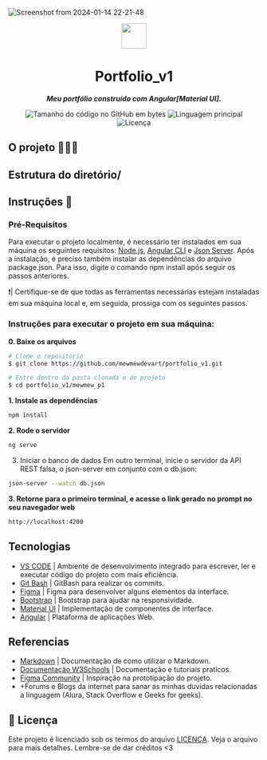 ![Screenshot from 2024-01-14 22-21-48](https://github.com/mewmewdevart/portfolio_v1/assets/50052600/e09a940f-15ef-478a-9bad-8d0acfa8b05f)


<div align="center">
  <img src="https://github.com/mewmewdevart/portfolio_v1/assets/50052600/8d5ccdd2-3d6d-454a-9015-801bdcfbe9ed" width="50">
</div>


<h1 align="center">
 Portfolio_v1
</h1>

<p align="center">
	<b><i>
Meu portfólio construído com Angular[Material UI].</i></b><br>
</p>


<p align="center">
	<img alt="Tamanho do código no GitHub em bytes" src="https://img.shields.io/github/languages/code-size/mewmewdevart/portfolio_v1?color=6272a4" />
	<img alt="Linguagem principal" src="https://img.shields.io/github/languages/top/mewmewdevart/portfolio_v1?color=6272a4"/>
	<img alt="Licença" src="https://img.shields.io/github/license/mewmewdevart/portfolio_v1?color=6272a4"/>
</p>

## O projeto 👩🏿‍💻
## Estrutura do diretório/


## Instruções  🔧

### Pré-Requisitos
Para executar o projeto localmente, é necessário ter instalados em sua máquina os seguintes requisitos: [Node.js](https://nodejs.org/en), [Angular CLI](https://angular.io/cli) e [Json Server](https://www.npmjs.com/package/json-server). Após a instalação, é preciso também instalar as dependências do arquivo package.json. Para isso, digite o comando npm install após seguir os passos anteriores.

❗️| Certifique-se de que todas as ferramentas necessárias estejam instaladas em sua máquina local e, em seguida, prossiga com os seguintes passos. <br>

### Instruções para executar o projeto em sua máquina:

**0. Baixe os arquivos**

```bash
# Clone o repositorio
$ git clone https://github.com/mewmewdevart/portfolio_v1.git

# Entre dentro da pasta clonada e do projeto
$ cd portfolio_v1/mewmew_p1
```

**1. Instale as dependências**

```bash
npm install
```

**2. Rode o servidor**

```bash
ng serve
```

3. Iniciar o banco de dados 
Em outro terminal, inicie o servidor da API REST falsa, o json-server em conjunto com o db.json:

```bash
json-server --watch db.json
```

**3. Retorne para o primeiro terminal, e acesse o link gerado no prompt no seu navegador web**
```bash
http://localhost:4200
```

## Tecnologias
- [VS CODE](https://code.visualstudio.com/) | Ambiente de desenvolvimento integrado para escrever, ler e executar código do projeto com mais eficiência.
- [Git Bash](https://git-scm.com/downloads) | GitBash para realizar os commits.
- [Figma](https://www.figma.com/) | Figma para desenvolver alguns elementos da interface.
- [Bootstrap](https://getbootstrap.com/) | Bootstrap para ajudar na responsividade.
- [Material UI](https://material.angular.io/) | Implementação de componentes de interface.
- [Angular](https://angular.io/start) | Plataforma de aplicações Web.

## Referencias
- [Markdown](https://www.markdownguide.org/basic-syntax/) | Documentação de como utilizar o Markdown.
- [Documentação W3Schools](https://www.w3schools.com/) | Documentação e tutoriais praticos.
- [Figma Community](https://www.figma.com/community) | Inspiração na prototipação do projeto.
- +Forums e Blogs da internet para sanar as minhas duvidas relacionadas a linguagem (Alura, Stack Overflow e Geeks for geeks).

## 📜 Licença

Este projeto é licenciado sob os termos do arquivo [LICENÇA](LICENSE). Veja o arquivo para mais detalhes. Lembre-se de dar créditos <3 <br>
